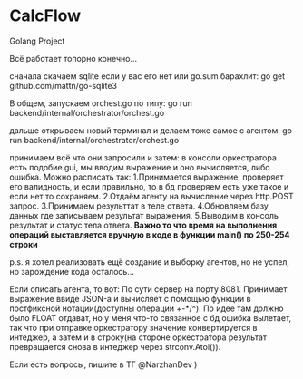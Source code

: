 # CalcFlow
Golang Project

Всё работает топорно конечно...

cначала скачаем sqlite если у вас его нет или go.sum барахлит:
go get github.com/mattn/go-sqlite3

В общем, запускаем orchest.go по типу: 
go run backend/internal/orchestrator/orchest.go

дальше открываем новый терминал и делаем тоже самое с агентом:
go run backend/internal/orchestrator/orchest.go

принимаем всё что они запросили и затем:
в консоли оркестратора есть подобие gui, мы вводим выражение и оно вычисляется, либо ошибка. Можно расписать так:
  1.Принимается выражение, проверяет его валидность, и если правильно, то в бд проверяем есть уже такое и если нет то сохраняем.
  2.Отдаём агенту на вычисление через http.POST запрос.
  3.Принимаем результтат в теле ответа.
  4.Обновляем базу данных где записываем результат выражения.
  5.Выводим в консоль результат и статус тела ответа.
  **Важно то что время на выполнения операций выставляется вручную в коде в функции main() по 250-254 строки**

p.s. я хотел реализовать ещё создание и выборку агентов, но не успел, но зарождение кода осталось...

Если описать агента, то вот:
По сути сервер на порту 8081. Принимает выражение ввиде JSON-а и вычисляет с помощью функции
в постфиксной нотации(доступны операции +-*/^). По идее там должно было FLOAT отдават, но у
меня что-то связанное с бд ошибка вылетает, так что при отправке оркестратору значение конвертируется
в интеджер, а затем и в строку(на стороне оркестратора результат превращается снова в интеджер через strconv.Atoi()).


Если есть вопросы, пишите в ТГ @NarzhanDev )
